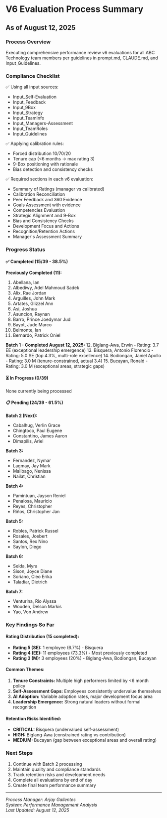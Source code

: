 # V6 Evaluation Process Summary
## As of August 12, 2025

### Process Overview
Executing comprehensive performance review v6 evaluations for all ABC Technology team members per guidelines in prompt.md, CLAUDE.md, and Input_Guidelines.

### Compliance Checklist
✅ Using all input sources:
- Input_Self-Evaluation
- Input_Feedback 
- Input_9Box
- Input_Strategy
- Input_TeamInfo
- Input_Managers-Assessment
- Input_TeamRoles
- Input_Guidelines

✅ Applying calibration rules:
- Forced distribution 10/70/20
- Tenure cap (<6 months → max rating 3)
- 9-Box positioning with rationale
- Bias detection and consistency checks

✅ Required sections in each v6 evaluation:
- Summary of Ratings (manager vs calibrated)
- Calibration Reconciliation
- Peer Feedback and 360 Evidence
- Goals Assessment with evidence
- Competencies Evaluation
- Strategic Alignment and 9-Box
- Bias and Consistency Checks
- Development Focus and Actions
- Recognition/Retention Actions
- Manager's Assessment Summary

### Progress Status

#### ✅ Completed (15/39 - 38.5%)

**Previously Completed (11):**
1. Abellana, Ian
2. Albediwy, Adel Mahmoud Sadek
3. Alix, Rae Jordan
4. Arguilles, John Mark
5. Artates, Glizzel Ann
6. Asi, Joshua
7. Asuncion, Raynan
8. Barro, Prince Joedymar Jud
9. Bayot, Jude Marco
10. Belmonte, Ian
11. Bernardo, Patrick Oniel

**Batch 1 - Completed August 12, 2025:**
12. Biglang-Awa, Erwin - Rating: 3.7 EE (exceptional leadership emergence)
13. Bisquera, Antonio Florencio - Rating: 5.0 SE (top 4.3%, multi-role excellence)
14. Bodiongan, Janiel Apollo - Rating: 3.0 M (tenure-constrained, actual 3.4)
15. Bucayan, Ronald - Rating: 3.0 M (exceptional areas, strategic gaps)

#### ⏳ In Progress (0/39)
None currently being processed

#### 📋 Pending (24/39 - 61.5%)

**Batch 2 (Next):**
- Cabalhug, Verlin Grace
- Chingtoco, Paul Eugene
- Constantino, James Aaron
- Dimapilis, Ariel

**Batch 3:**
- Fernandez, Nymar
- Lagmay, Jay Mark
- Malibago, Nenissa
- Nailat, Christian

**Batch 4:**
- Pamintuan, Jayson Reniel
- Penalosa, Mauricio
- Reyes, Christopher
- Riños, Christopher Jan

**Batch 5:**
- Robles, Patrick Russel
- Rosales, Joebert
- Santos, Rex Nino
- Saylon, Diego

**Batch 6:**
- Selda, Myra
- Sison, Joyce Diane
- Soriano, Cleo Erika
- Taladiar, Dietrich

**Batch 7:**
- Venturina, Rio Alyssa
- Wooden, Delson Markis
- Yao, Von Andrew

### Key Findings So Far

#### Rating Distribution (15 completed):
- **Rating 5 (SE):** 1 employee (6.7%) - Bisquera
- **Rating 4 (EE):** 11 employees (73.3%) - Most previously completed
- **Rating 3 (M):** 3 employees (20%) - Biglang-Awa, Bodiongan, Bucayan

#### Common Themes:
1. **Tenure Constraints:** Multiple high performers limited by <6 month policy
2. **Self-Assessment Gaps:** Employees consistently undervalue themselves
3. **AI Adoption:** Variable adoption rates, major development focus area
4. **Leadership Emergence:** Strong natural leaders without formal recognition

#### Retention Risks Identified:
- **CRITICAL:** Bisquera (undervalued self-assessment)
- **HIGH:** Biglang-Awa (constrained rating vs contribution)
- **MEDIUM:** Bucayan (gap between exceptional areas and overall rating)

### Next Steps
1. Continue with Batch 2 processing
2. Maintain quality and compliance standards
3. Track retention risks and development needs
4. Complete all evaluations by end of day
5. Create final team performance summary

---

*Process Manager: Arjay Gallentes*  
*System: Performance Management Analysis*  
*Last Updated: August 12, 2025*


